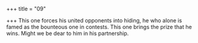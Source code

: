 +++
title = "09"

+++
This one forces his united opponents into hiding, he who alone is famed  as the bounteous one in contests.
This one brings the prize that he wins. Might we be dear to him in his  partnership.